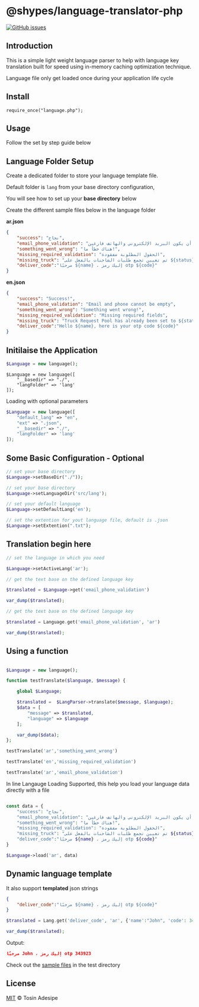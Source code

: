 # @shypes/language-translator-php

[![GitHub issues](https://img.shields.io/github/issues/Shypes/language-translator)](https://img.shields.io/github/issues/Shypes/language-translator)

## Introduction

This is a simple light weight language parser to help with language key translation built for speed using in-memory caching optimization technique.

Language file only get loaded once during your application life cycle

## Install

```$
require_once("language.php");
```

## Usage

Follow the set by step guide below

## Language Folder Setup

Create a dedicated folder to store your language template file.

Default folder is `lang` from your base directory configuration, 

You will see how to set up your **base directory** below

Create the different sample files below in the language folder

**ar.json**

```json
{
    "success": "نجاح",
    "email_phone_validation": "لا يمكن أن يكون البريد الإلكتروني والهاتف فارغين",
    "something_went_wrong": "هناك خطأ ما!",
    "missing_required_validation": "الحقول المطلوبة مفقودة",
    "missing_truck": "تم تعيين تجمع طلبات الشاحنات بالفعل على ${status}",
    "deliver_code":"مرحبًا ${name} ، إليك رمز otp ${code}"
}
```

**en.json**

```json
{
    "success": "Success!",
    "email_phone_validation": "Email and phone cannot be empty",
    "something_went_wrong": "Something went wrong!",
    "missing_required_validation": "Missing required fields",
    "missing_truck": "Truck Request Pool has already been set to ${status}", 
    "deliver_code":"Hello ${name}, here is your otp code ${code}"
}
```

## Initilaise the Application

```php
$Language = new language();
```

```pgp
$Language = new language([
    "__basedir" => "./",
    "langFolder" => 'lang'
]);
```

Loading with optional parameters

```php
$Language = new language([
    "default_lang" => "en",
    "ext" => ".json",
    "__basedir" => "./",
    "langFolder" => 'lang'
]);
```

## Some Basic Configuration - Optional

```php
// set your base directory
$Language->setBaseDir("./"));

// set your base directory
$Language->setLanguageDir('src/lang');

// set your default language
$Language->setDefaultLang('en');

// set the extention for yout language file, default is .json
$Language->setExtention(".txt");
```

## Translation begin here

```php
// set the language in which you need

$Language->setActiveLang('ar');

// get the text base on the defined language key

$translated = $Language->get('email_phone_validation')

var_dump($translated);

// get the text base on the defined language key

$translated = Language.get('email_phone_validation', 'ar')

var_dump($translated);
```

## Using a function

```php

$Language = new language();

function testTranslate($language, $message) {

    global $Language;

    $translated =  $LangParser->translate($message, $language);
    $data = [
        "message" => $translated,
        "language" => $language
    ];

    var_dump($data);
};

testTranslate('ar','something_went_wrong')

testTranslate('en','missing_required_validation')

testTranslate('ar','email_phone_validation')
```

In line Langauge Loading Supported, this help you load your language data directly with a file

```php

const data = {
    "success": "نجاح",
    "email_phone_validation": "لا يمكن أن يكون البريد الإلكتروني والهاتف فارغين",
    "something_went_wrong": "هناك خطأ ما!",
    "missing_required_validation": "الحقول المطلوبة مفقودة",
    "missing_truck": "تم تعيين تجمع طلبات الشاحنات بالفعل على ${status}",
    "deliver_code":"مرحبًا ${name} ، إليك رمز otp ${code}"
}

$Language->load('ar', data)
```

## Dynamic language template

It also support **templated** json strings

```json
{
    "deliver_code":"مرحبًا ${name} ، إليك رمز otp ${code}"
}
```

```php
$translated = Lang.get('deliver_code', 'ar', {'name':"John", 'code': 343923} )

var_dump($translated);
```

Output:

```json
مرحبًا John ، إليك رمز otp 343923
```

Check out the [sample files](https://github.com/Shypes/language-translator/tree/master/examples) in the test directory

## License

[MIT](LICENSE) © Tosin Adesipe
